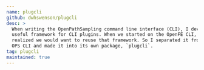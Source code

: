 ```yaml
---
name: plugcli
github: dwhswenson/plugcli
desc: >
  When writing the OpenPathSampling command line interface (CLI), I developed a
  useful framework for CLI plugins. When we started on the OpenFE CLI, I
  realized we would want to reuse that framework. So I separated it from the
  OPS CLI and made it into its own package, `plugcli`.
tag: plugcli
maintained: true
---
```

